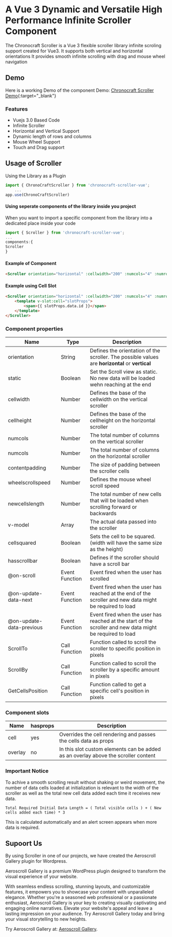 # A Vue 3 Dynamic and Versatile High Performance Infinite Scroller Component

The Chronocraft Scroller is a Vue 3 flexible scroller library infinite scroling support created for Vue3.
It supports both vertical and horizontal orientations
It provides smooth infinite scrolling with drag and mouse wheel navigation

## Demo
Here is a working Demo of the component
Demo: [Chronocraft Scroller Demo](https://codesandbox.io/s/chronocraft-vue3-infinite-scroller-demo-gvmb2?file=/src/App.vue){:target="_blank"}

### Features
- Vuejs 3.0 Based Code
- Infinite Scroller
- Horizontal and Vertical Support
- Dynamic length of rows and columns
- Mouse Wheel Support
- Touch and Drag support

## Usage of Scroller

Using the Library as a Plugin

```javascript
import { ChronoCraftScroller } from 'chronocraft-scroller-vue';
    ...
app.use(ChronoCraftScroller)
```

#### Using seperate components of the library inside you project

When you want to import a specific component from the library into a dedicated place inside your code

```javascript
import { Scroller } from 'chronocraft-scroller-vue';
...
components:{
Scroller
}
```


#### Example of Component
```html
<Scroller orientation="horizontal" :cellwidth="200" :numcols="4" :numrows="4" :contentpadding="30" :wheelscrollspeed="20" :newcellslength="newcellslength" :data="scrollerdata" :cellsquared="true" @on-scroll="OnScroll" @on-update-data-next="onUpdateDataNext" @on-update-data-previous="onUpdateDataPrevious"/>
```

#### Example using Cell Slot
```html
<Scroller orientation="horizontal" :cellwidth="200" :numcols="4" :numrows="4" :contentpadding="30" :wheelscrollspeed="20" :newcellslength="newcellslength" :data="scrollerdata" :cellsquared="true" @on-scroll="OnScroll" @on-update-data-next="onUpdateDataNext" @on-update-data-previous="onUpdateDataPrevious">
    <template v-slot:cell="slotProps">
        <span>{{ slotProps.data.id }}</span>
    </template>
</Scroller>
```


### Component properties

|  Name  | Type  | Description  |
|---|---|---|
|  orientation  |  String  |  Defines the orientation of the scroller. The possible values are **horizontal** or **vertical**  |
|  static       |  Boolean |  Set the Scroll view as static. No new data will be loaded wehn reaching at the end
|  cellwidth    |  Number  |  Defines the base of the cellwidth on the vertical scroller |
|  cellheight    |  Number  |  Defines the base of the cellheight on the horizontal scroller  |
|  numcols  |  Number  |  The total number of columns on the vertical scroller  |
|  numcols  |  Number  |  The total number of columns on the horizontal scroller  |
|  contentpadding  |  Number  |  The size of padding between the scroller cells  |
|  wheelscrollspeed  |  Number  |  Defines the mouse wheel scroll speed  |
|  newcellslength  |  Number  |  The total number of new cells that will be loaded when scrolling forward or backwards  |
|  v-model  |  Array  |  The actual data passed into the scroller |
|  cellsquared  |  Boolean  |  Sets the cell to be squared. (width will have the same size as the height)  |
|  hasscrollbar  |  Boolean  |  Defines if the scroller should have a scroll bar  |
|  @on-scroll  |  Event Function   | Event fired when the user has scrolled    |
|  @on-update-data-next  |  Event Function  |  Event fired when the user has reached at the end of the scroller and new data might be required to load |
|  @on-update-data-previous  |  Event Function  | Event fired when the user has reached at the start of the scroller and new data might be required to load  |
|  ScrollTo  |  Call Function  |  Function called to scroll the scroller to specific position in pixels
|  ScrollBy  |  Call Function  |  Function called to scroll the scroller by a specific amount in pixels
|  GetCellsPosition  |  Call Function  |  Function called to get a specific cell's position in pixels

### Component slots

|  Name  | hasprops  | Description  |
|---|---|---|
|  cell  | yes  | Overrides the cell rendering and passes the cells data as props
|  overlay  | no  | In this slot custom elements can be added as an overlay above the scroller content


### Important Notice
To achive a smooth scrolling result without shaking or weird movement, the number of data cells loaded at initialization is relevant
to the width of the scroller as well as the total new cell data added each time it receives new data.

```
Total Required Initial Data Length = ( Total visible cells ) + ( New cells added each time) * 3
```

This is calculated automatically and an alert screen appears when more data is required.

## Supoort Us
By using Scroller in one of our projects, we have created the Aeroscroll Gallery plugin for Wordpress.

Aeroscroll Gallery is a premium WordPress plugin designed to transform the visual experience of your website. 

With seamless endless scrolling, stunning layouts, and customizable features, it empowers you to showcase your content with unparalleled elegance. Whether you're a seasoned web professional or a passionate enthusiast, Aeroscroll Gallery is your key to creating visually captivating and engaging online narratives. Elevate your website's appeal and leave a lasting impression on your audience. Try Aeroscroll Gallery today and bring your visual storytelling to new heights.

Try Aeroscroll Gallery at:
[Aeroscroll Gallery](https://www.aeroscroll.com).
